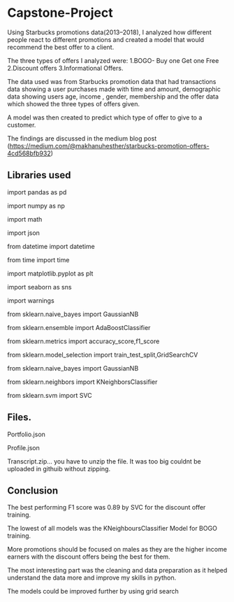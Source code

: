# Capstone-Project

Using Starbucks promotions data(2013–2018), I analyzed how different people react to different promotions and created a model that would recommend the best offer to a client.

The three types of offers I analyzed were:
1.BOGO- Buy one Get one Free
2.Discount offers
3.Informational Offers.

The data used was from Starbucks promotion data that had transactions data showing a user purchases made with time and amount, demographic data showing users age, income , gender, membership and the offer data which showed the three types of offers given.

A model was then created to predict which type of offer to give to a customer.

The findings are discussed in the medium blog post
(https://medium.com/@makhanuhesther/starbucks-promotion-offers-4cd568bfb932)

## Libraries used
import pandas as pd

import numpy as np

import math

import json

from datetime import datetime

from time import time

import matplotlib.pyplot as plt

import seaborn as sns

import warnings

from sklearn.naive_bayes import GaussianNB

from sklearn.ensemble import AdaBoostClassifier

from sklearn.metrics import accuracy_score,f1_score

from sklearn.model_selection import train_test_split,GridSearchCV

from sklearn.naive_bayes import GaussianNB

from sklearn.neighbors import KNeighborsClassifier

from sklearn.svm import SVC

## Files.
Portfolio.json

Profile.json

Transcript.zip... you have to unzip the file. It was too big couldnt be uploaded in githuib without zipping.

## Conclusion

The best performing F1 score was 0.89 by SVC for the discount offer training.

The lowest of all models was the KNeighboursClassifier Model for BOGO training.

More promotions should be focused on males as they are the higher income earners with the discount offers being the best for them.

The most interesting part was the cleaning and data preparation as it helped understand the data more and improve my skills in python.

The models could be improved further by using grid search

